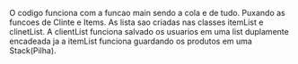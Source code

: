 O codigo funciona com a funcao main sendo a cola e de tudo. Puxando as funcoes de Clinte e Items. As lista sao criadas nas classes itemList e clinetList. A clientList funciona salvado os usuarios em uma list duplamente encadeada ja a itemList funciona guardando os produtos em uma Stack(Pilha).
